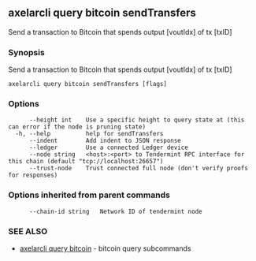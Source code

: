 ## axelarcli query bitcoin sendTransfers

Send a transaction to Bitcoin that spends output \[voutIdx\] of tx \[txID\]

### Synopsis

Send a transaction to Bitcoin that spends output \[voutIdx\] of tx \[txID\]

```
axelarcli query bitcoin sendTransfers [flags]
```

### Options

```
      --height int    Use a specific height to query state at (this can error if the node is pruning state)
  -h, --help          help for sendTransfers
      --indent        Add indent to JSON response
      --ledger        Use a connected Ledger device
      --node string   <host>:<port> to Tendermint RPC interface for this chain (default "tcp://localhost:26657")
      --trust-node    Trust connected full node (don't verify proofs for responses)
```

### Options inherited from parent commands

```
      --chain-id string   Network ID of tendermint node
```

### SEE ALSO

- [axelarcli query bitcoin](axelarcli_query_bitcoin.md)	 - bitcoin query subcommands
